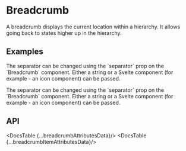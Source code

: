 # Breadcrumb

A breadcrumb displays the current location within a hierarchy. It allows going back to states higher up in the hierarchy.

## Examples

<Example
  id="demo-basic"
  title="Basic"
  demoComponent="{Basic}"
  demoCode="{BasicCode}"/>

<Example
  id="demo-with-icon"
  title="With Icons"
  demoComponent="{WithIcon}"
  demoCode="{WithIconCode}"/>

<Example
  id="demo-text-separator"
  title="Configuring the Separator"
  demoComponent="{Separator}"
  demoCode="{SeparatorCode}">
  <p slot="description">The separator can be changed using the `separator` prop on the `Breadcrumb` component. Either a string or a Svelte component (for example - an icon component) can be passed.</p>
</Example>

<Example
  id="demo-multiple-separators"
  title="Using Multiple Separators"
  demoComponent="{MultipleSeparator}"
  demoCode="{MultipleSeparatorCode}">
  <p slot="description">The separator can be changed using the `separator` prop on the `Breadcrumb` component. Either a string or a Svelte component (for example - an icon component) can be passed.</p>
</Example>

## API

<DocsTable {...breadcrumbAttributesData}/>
<DocsTable {...breadcrumbItemAttributesData}/>

<script>
  import Example from 'docs/src/components/Example.svelte';

  import Basic from './demos/basic.demo.svelte';
  import BasicCode from './demos/basic.demo.txt';

  import WithIcon from './demos/icon.demo.svelte';
  import WithIconCode from './demos/icon.demo.txt';

  import Separator from './demos/separator.demo.svelte';
  import SeparatorCode from './demos/separator.demo.txt';

  import MultipleSeparator from './demos/multiple-separator.demo.svelte';
  import MultipleSeparatorCode from './demos/multiple-separator.demo.txt';

  import DocsTable from 'docs/src/components/DocsTable.svelte';
  const breadcrumbAttributesData = {
    title: "Breadcrumb Attributes",
    columns: ["Property", "Description", "Type", "Default"],
    data: [
      {
        property: "separator",
        description: "Sets the separator used for the component",
        type: "String or Svelte component",
        default: "/"
      }
    ]
  };

  const breadcrumbItemAttributesData = {
    title: "BreadcrumbItem Attributes",
    columns: ["Property", "Description", "Type", "Default"],
    data: [
      {
        property: "href",
        description: "If set, the item will be wrapper in a link",
        type: "String",
        default: ""
      },
      {
        property: "separator",
        description: "Sets the individual separator for the item",
        type: "String or Svelte component",
        default: "/"
      }
    ]
  };
</script>
